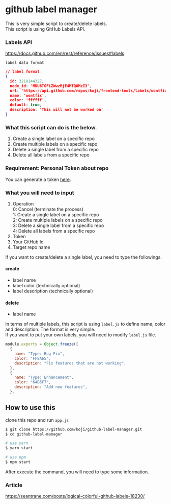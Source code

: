 # github label manager
This is very simple script to create/delete labels.  
This script is using GitHub Labels API.  

### Labels API
https://docs.github.com/en/rest/reference/issues#labels  

`label data format`
```json
// label format
{
  id: 3218144327,
  node_id: 'MDU6TGFiZWwzMjE4MTQ0MzI3',
  url: 'https://api.github.com/repos/koji/frontend-tools/labels/wontfix',
  name: 'wontfix',
  color: 'ffffff',
  default: true,
  description: 'This will not be worked on'
}
```

### What this script can do is the below.  
1. Create a single label on a specific repo  
2. Create multiple labels on a specific repo  
3. Delete a single label from a specific repo  
4. Delete all labels from a specific repo  

### Requirement: Personal Token about repo  
You can generate a token [here](https://github.com/settings/tokens).


### What you will need to input
1. Operation  
    0: Cancel (terminate the process)  
    1: Create a single label on a specific repo  
    2: Create multiple labels on a specific repo  
    3: Delete a single label from a specific repo  
    4: Delete all labels from a specific repo  
2. Token
3. Your GitHub Id
4. Target repo name

If you want to create/delete a single label, you need to type the followings.  

#### create
- label name
- label color (technically optional)
- label description (technically optional)

#### delete
- label name

In terms of multiple labels, this script is using `label.js` to define name, color and description. The format is very simple.  
If you want to put your own labels, you will need to modify `label.js` file.

```js
module.exports = Object.freeze([
  {
    name: "Type: Bug Fix",
    color: "FF8A65",
    description: "Fix features that are not working",
  },
  {
    name: "Type: Enhancement",
    color: "64B5F7",
    description: "Add new features",
  },
```

## How to use this
clone this repo and run `app.js`
```zsh
$ git clone https://github.com/koji/github-label-manager.git
$ cd github-label-manager

# use yarn
$ yarn start

# use npm
$ npm start
```

After execute the command, you will need to type some information.

### Article
https://seantrane.com/posts/logical-colorful-github-labels-18230/  